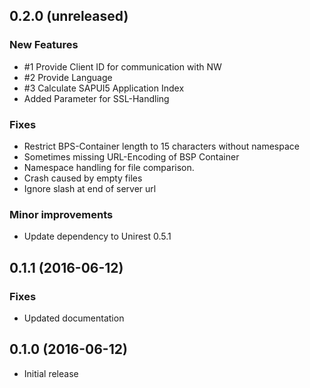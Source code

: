 ## 0.2.0 (unreleased)

### New Features
- \#1 Provide Client ID for communication with NW 
- \#2 Provide Language
- \#3 Calculate SAPUI5 Application Index
- Added Parameter for SSL-Handling
 
### Fixes
- Restrict BPS-Container length to 15 characters without namespace
- Sometimes missing URL-Encoding of BSP Container
- Namespace handling for file comparison.
- Crash caused by empty files
- Ignore slash at end of server url

### Minor improvements
- Update dependency to Unirest 0.5.1

## 0.1.1 (2016-06-12)

### Fixes
- Updated documentation

## 0.1.0 (2016-06-12)

- Initial release
